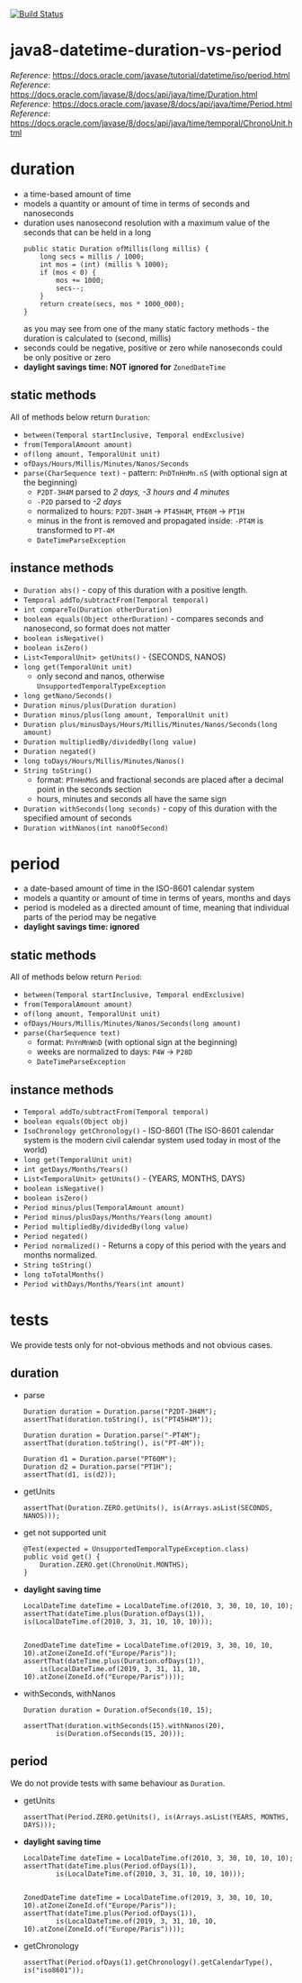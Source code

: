 [![Build Status](https://travis-ci.com/mtumilowicz/java8-datetime-duration-vs-period.svg?branch=master)](https://travis-ci.com/mtumilowicz/java8-datetime-duration-vs-period)

# java8-datetime-duration-vs-period
_Reference_: https://docs.oracle.com/javase/tutorial/datetime/iso/period.html  
_Reference_: https://docs.oracle.com/javase/8/docs/api/java/time/Duration.html  
_Reference_: https://docs.oracle.com/javase/8/docs/api/java/time/Period.html  
_Reference_: https://docs.oracle.com/javase/8/docs/api/java/time/temporal/ChronoUnit.html

# duration
* a time-based amount of time
* models a quantity or amount of time in terms of seconds and nanoseconds
* duration uses nanosecond resolution with a maximum value of the seconds that can be held in a long
    ```
    public static Duration ofMillis(long millis) {
        long secs = millis / 1000;
        int mos = (int) (millis % 1000);
        if (mos < 0) {
            mos += 1000;
            secs--;
        }
        return create(secs, mos * 1000_000);
    }
    ```
    as you may see from one of the many static factory 
    methods - the duration is calculated to (second, millis)
* seconds could be negative, positive or zero while nanoseconds could be only positive or zero
* **daylight savings time: NOT ignored for** `ZonedDateTime`

## static methods
All of methods below return `Duration`:
* `between(Temporal startInclusive, Temporal endExclusive)`
* `from(TemporalAmount amount)`
* `of(long amount, TemporalUnit unit)`
* `ofDays/Hours/Millis/Minutes/Nanos/Seconds`
* `parse(CharSequence text)` - pattern: `PnDTnHnMn.nS` (with optional sign at the beginning)
    * `P2DT-3H4M` parsed to _2 days, -3 hours and 4 minutes_
    * `-P2D` parsed to _-2 days_
    * normalized to hours: `P2DT-3H4M` -> `PT45H4M`, `PT60M` -> `PT1H`
    * minus in the front is removed and propagated inside: `-PT4M` is transformed to `PT-4M`
    * `DateTimeParseException`

## instance methods
* `Duration abs()` - copy of this duration with a positive length.
* `Temporal addTo/subtractFrom(Temporal temporal)`
* `int compareTo(Duration otherDuration)`
* `boolean equals(Object otherDuration)` - compares seconds and nanosecond, so format does not matter
* `boolean isNegative()`
* `boolean isZero()`
* `List<TemporalUnit> getUnits()` - {SECONDS, NANOS}
* `long	get(TemporalUnit unit)`
    * only second and nanos, otherwise `UnsupportedTemporalTypeException`
* `long getNano/Seconds()`
* `Duration minus/plus(Duration duration)`
* `Duration minus/plus(long amount, TemporalUnit unit)`
* `Duration plus/minusDays/Hours/Millis/Minutes/Nanos/Seconds(long amount)`
* `Duration multipliedBy/dividedBy(long value)`
* `Duration negated()`
* `long toDays/Hours/Millis/Minutes/Nanos()`
* `String toString()`
    * format: `PTnHnMnS` and fractional seconds are placed after a decimal point in the seconds section
    * hours, minutes and seconds all have the same sign
* `Duration withSeconds(long seconds)` - copy of this duration with the specified amount of seconds
* `Duration withNanos(int nanoOfSecond)`

# period
* a date-based amount of time in the ISO-8601 calendar system
* models a quantity or amount of time in terms of years, months and days
* period is modeled as a directed amount of time, meaning that individual parts of the period may be negative
* **daylight savings time: ignored**

## static methods
All of methods below return `Period`:
* `between(Temporal startInclusive, Temporal endExclusive)`
* `from(TemporalAmount amount)`
* `of(long amount, TemporalUnit unit)`
* `ofDays/Hours/Millis/Minutes/Nanos/Seconds(long amount)`
* `parse(CharSequence text)`
    * format: `PnYnMnWnD` (with optional sign at the beginning)
    * weeks are normalized to days: `P4W` -> `P28D`
    * `DateTimeParseException`

## instance methods
* `Temporal addTo/subtractFrom(Temporal temporal)`
* `boolean equals(Object obj)`
* `IsoChronology getChronology()` - ISO-8601 (The ISO-8601 calendar system is the 
    modern civil calendar system used today in most of the world)
* `long	get(TemporalUnit unit)`
* `int getDays/Months/Years()`
* `List<TemporalUnit> getUnits()` - {YEARS, MONTHS, DAYS}
* `boolean isNegative()`
* `boolean isZero()`
* `Period minus/plus(TemporalAmount amount)`
* `Period minus/plusDays/Months/Years(long amount)`
* `Period multipliedBy/dividedBy(long value)`
* `Period negated()`
* `Period normalized()` - Returns a copy of this period with the years and months normalized.
* `String toString()`
* `long	toTotalMonths()`
* `Period withDays/Months/Years(int amount)`

# tests
We provide tests only for not-obvious methods and not obvious cases.

## duration
* parse
    ```
    Duration duration = Duration.parse("P2DT-3H4M");
    assertThat(duration.toString(), is("PT45H4M"));
    
    Duration duration = Duration.parse("-PT4M");
    assertThat(duration.toString(), is("PT-4M"));
    
    Duration d1 = Duration.parse("PT60M");
    Duration d2 = Duration.parse("PT1H");
    assertThat(d1, is(d2));
    ```
* getUnits
    ```
    assertThat(Duration.ZERO.getUnits(), is(Arrays.asList(SECONDS, NANOS)));
    ```
* get not supported unit
    ```
    @Test(expected = UnsupportedTemporalTypeException.class)
    public void get() {
        Duration.ZERO.get(ChronoUnit.MONTHS);
    }
    ```
* **daylight saving time**
    ```
    LocalDateTime dateTime = LocalDateTime.of(2010, 3, 30, 10, 10, 10);
    assertThat(dateTime.plus(Duration.ofDays(1)), is(LocalDateTime.of(2010, 3, 31, 10, 10, 10)));
    
    
    ZonedDateTime dateTime = LocalDateTime.of(2019, 3, 30, 10, 10, 10).atZone(ZoneId.of("Europe/Paris"));
    assertThat(dateTime.plus(Duration.ofDays(1)), 
        is(LocalDateTime.of(2019, 3, 31, 11, 10, 10).atZone(ZoneId.of("Europe/Paris"))));
    ```
* withSeconds, withNanos
    ```
    Duration duration = Duration.ofSeconds(10, 15);
    
    assertThat(duration.withSeconds(15).withNanos(20),
            is(Duration.ofSeconds(15, 20)));
    ```
## period
We do not provide tests with same behaviour as `Duration`.
* getUnits
    ```
    assertThat(Period.ZERO.getUnits(), is(Arrays.asList(YEARS, MONTHS, DAYS)));
    ```
* **daylight saving time**
    ```
    LocalDateTime dateTime = LocalDateTime.of(2010, 3, 30, 10, 10, 10);
    assertThat(dateTime.plus(Period.ofDays(1)),
            is(LocalDateTime.of(2010, 3, 31, 10, 10, 10)));
            
            
    ZonedDateTime dateTime = LocalDateTime.of(2019, 3, 30, 10, 10, 10).atZone(ZoneId.of("Europe/Paris"));
    assertThat(dateTime.plus(Period.ofDays(1)),
            is(LocalDateTime.of(2019, 3, 31, 10, 10, 10).atZone(ZoneId.of("Europe/Paris"))));
    ```
* getChronology
    ```
    assertThat(Period.ofDays(1).getChronology().getCalendarType(), is("iso8601"));
    ```
